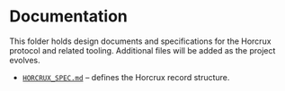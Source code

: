 # Documentation

This folder holds design documents and specifications for the Horcrux protocol and related tooling. Additional files will be added as the project evolves.

* [`HORCRUX_SPEC.md`](HORCRUX_SPEC.md) – defines the Horcrux record structure.
